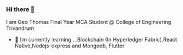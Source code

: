 ### Hi there 👋
I am Geo Thomas Final Year MCA Student @ College of Engineering Trivandrum
- 🌱 I’m currently learning ...Blockchain
(In Hyperledger Fabric),React Native,Nodejs-express and Mongodb, Flutter




